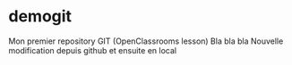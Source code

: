 # demogit
Mon premier repository GIT (OpenClassrooms lesson)
Bla bla bla
Nouvelle modification depuis github
et ensuite en local

